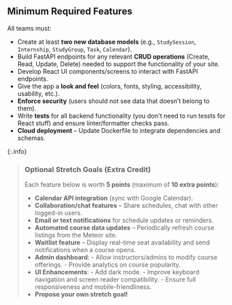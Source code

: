 ## Minimum Required Features
All teams must:
- Create at least **two new database models** (e.g., `StudySession`, `Internship`, `StudyGroup`, `Task`, `Calendar`).
- Build FastAPI endpoints for any relevant **CRUD operations** (Create, Read, Update, Delete) needed to support the
functionality of your site.
- Develop React UI components/screens to interact with FastAPI endpoints.
- Give the app a **look and feel** (colors, fonts, styling, accessibility, usability, etc.).
- **Enforce security** (users should not see data that doesn’t belong to them).
- Write **tests** for all backend functionality (you don't need to run tessts for React stuff) and ensure
linter/formatter checks pass.
- **Cloud deployment** – Update Dockerfile to integrate dependencies and schemas.

{:.info}
> ### Optional Stretch Goals (Extra Credit)
> Each feature below is worth **5 points** (maximum of **10 extra points**):
>
> - **Calendar API integration** (sync with Google Calendar).
> - **Collaboration/chat features** – Share schedules, chat with other logged-in users.
> - **Email or text notifications** for schedule updates or reminders.
> - **Automated course data updates** – Periodically refresh course listings from the Meteor site.
> - **Waitlist feature** – Display real-time seat availability and send notifications when a course opens.
> - **Admin dashboard**:
    - Allow instructors/admins to modify course offerings.
    - Provide analytics on course popularity.
> - **UI Enhancements**:
    - Add dark mode.
    - Improve keyboard navigation and screen reader compatibility.
    - Ensure full responsiveness and mobile-friendliness.
> - **Propose your own stretch goal!**

